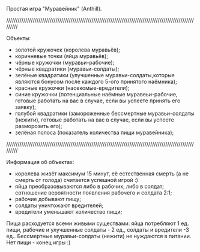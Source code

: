 Простая игра "Муравейник" (Anthill).

///////////////////////////////////////////////////////////////////////////////////////////////////////// 

Объекты: 
- золотой кружочек (королева муравьёв); 
- коричневые точки (яйца муравьёв); 
- чёрные кружочки (муравьи-рабочие); 
- чёрные квадратики (муравьи-солдаты); 
- зелёные квадратики (улучшенные муравьи-солдаты,которые являются бонусом после каждого 5-ого принятого наёмника); 
- красные кружочки (насекомые-вредители); 
- синие кружочки (потенциальные наёмные муравеьи-рабочие, готовые работать на вас в случае, если вы успеете принять его заявку); 
- голубой квадратики (замороженные бессмертные муравьи-солдаты (нежити), готовые работать на вас в случае, если вы успеете разморозить его); 
- зелёная полоса (показатель количества пищи муравейника); 

///////////////////////////////////////////////////////////////////////////////////////////////////////// 

Информация об объектах: 
- королева живёт максимум 15 минут, её естественная смерть (а не смерть от голода) считается успешной игрой :) 
- яйца преобразовываются либо в рабочих, либо в солдат; сотношение вероятности появления рабочего и солдата 2:1; 
- рабочие добывают пищу; 
- солдаты уничтожают вредителей; 
- вредители уменьшают количество пищи; 

Пища расходуется всеми живыми существами: яйца потребляют 1 ед. пищи, рабочие и улучшенные солдаты - 2 ед., солдаты и вредители -3 ед.. 
Бессмертные муравьи-солдаты (нежити) не нуждаются в питании. Нет пищи - конец игры :)
